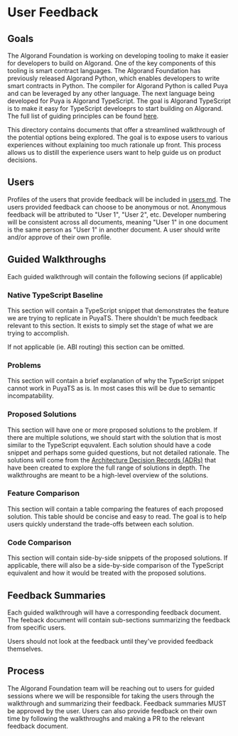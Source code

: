 # User Feedback

## Goals

The Algorand Foundation is working on developing tooling to make it easier for developers to build on Algorand. One of the key components of this tooling is smart contract languages. The Algorand Foundation has previously released Algorand Python, which enables developers to write smart contracts in Python. The compiler for Algorand Python is called Puya and can be leveraged by any other language. The next language being developed for Puya is Algorand TypeScript. The goal is Algorand TypeScript is to make it easy for TypeScript develoeprs to start building on Algorand. The full list of guiding principles can be found [here](../README.md#guiding-principals).

This directory contains documents that offer a streamlined walkthrough of the potential options being explored. The goal is to expose users to various experiences without explaining too much rationale up front. This process allows us to distill the experience users want to help guide us on product decisions.

## Users

Profiles of the users that provide feedback will be included in [users.md](./users.md). The users provided feedback can choose to be anonymous or not. Anonymous feedback will be attributed to "User 1", "User 2", etc. Developer numbering will be consistent across all documents, meaning "User 1" in one document is the same person as "User 1" in another document. A user should write and/or approve of their own profile.

## Guided Walkthroughs

Each guided walkthrough will contain the following secions (if applicable)

### Native TypeScript Baseline

This section will contain a TypeScript snippet that demonstrates the feature we are trying to replicate in PuyaTS. There shouldn't be much feedback relevant to this section. It exists to simply set the stage of what we are trying to accomplish.

If not applicable (ie. ABI routing) this section can be omitted.

### Problems

This section will contain a brief explanation of why the TypeScript snippet cannot work in PuyaTS as is. In most cases this will be due to semantic incompatability.

### Proposed Solutions

This section will have one or more proposed solutions to the problem. If there are multiple solutions, we should start with the solution that is most similar to the TypeScript equvalent. Each solution should have a code snippet and perhaps some guided questions, but not detailed rationale. The solutions will come from the [Architecture Decision Records (ADRs)](./../architecture-decisions/) that have been created to explore the full range of solutions in depth. The walkthroughs are meant to be a high-level overview of the solutions.

### Feature Comparison

This section will contain a table comparing the features of each proposed solution. This table should be concise and easy to read. The goal is to help users quickly understand the trade-offs between each solution.

### Code Comparison

This section will contain side-by-side snippets of the proposed solutions. If applicable, there will also be a side-by-side comparison of the TypeScript equivalent and how it would be treated with the proposed solutions.

## Feedback Summaries

Each guided walkthrough will have a corresponding feedback document. The feeback document will contain sub-sections summarizing the feedback from specific users.

Users should not look at the feedback until they've provided feedback themselves.

## Process

The Algorand Foundation team will be reaching out to users for guided sessions where we will be responsible for taking the users through the walkthrough and summarizing their feedback. Feedback summaries MUST be approved by the user. Users can also provide feedback on their own time by following the walkthroughs and making a PR to the relevant feedback document.

